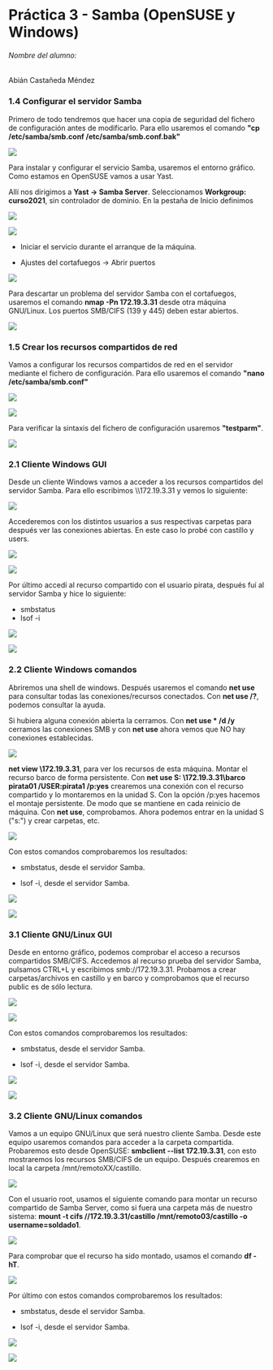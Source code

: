 # Práctica 3 - Samba (OpenSUSE y Windows)

###### Nombre del alumno:
Abián Castañeda Méndez

### 1.4 Configurar el servidor Samba

Primero de todo tendremos que hacer una copia de seguridad del fichero de configuración antes de modificarlo. Para ello usaremos el comando **"cp /etc/samba/smb.conf /etc/samba/smb.conf.bak"**

![](Images/1.4.1.png)

Para instalar y configurar el servicio Samba, usaremos el entorno gráfico. Como estamos en OpenSUSE vamos a usar Yast.

Allí nos dirigimos a **Yast -> Samba Server**. Seleccionamos **Workgroup: curso2021**, sin controlador de dominio. En la pestaña de Inicio definimos

![](Images/1.4.2.png)

![](Images/1.4.3.png)

* Iniciar el servicio durante el arranque de la máquina.

* Ajustes del cortafuegos -> Abrir puertos

![](Images/1.4.4.png)

Para descartar un problema del servidor Samba con el cortafuegos, usaremos el comando **nmap -Pn 172.19.3.31** desde otra máquina GNU/Linux. Los puertos SMB/CIFS (139 y 445) deben estar abiertos.

![](Images/1.4.png)


### 1.5 Crear los recursos compartidos de red

Vamos a configurar los recursos compartidos de red en el servidor mediante el fichero de configuración. Para ello usaremos el comando **"nano /etc/samba/smb.conf"**

![](Images/1.5.png)

![](Images/1.5.2.png)

Para verificar la sintaxis del fichero de configuración usaremos **"testparm"**.

![](Images/1.5.3.png)

### 2.1 Cliente Windows GUI

Desde un cliente Windows vamos a acceder a los recursos compartidos del servidor Samba. Para ello escribimos \\\172.19.3.31 y vemos lo siguiente:

![](Images/2.1.1.png)

Accederemos con los distintos usuarios a sus respectivas carpetas para después ver las conexiones abiertas. En este caso lo probé con castillo y users.

![](Images/2.1.2.png)


![](Images/2.1.3.png)

Por último accedí al recurso compartido con el usuario pirata, después fuí al servidor Samba y hice lo siguiente:

* smbstatus
* lsof -i

![](Images/2.1.4.png)

![](Images/2.1.5.png)

### 2.2 Cliente Windows comandos


Abriremos una shell de windows. Después usaremos el comando **net use** para consultar todas las conexiones/recursos conectados. Con **net use /?**, podemos consultar la ayuda.


Si hubiera alguna conexión abierta la cerramos. Con **net use * /d /y** cerramos las conexiones SMB y con **net use** ahora vemos que NO hay conexiones establecidas.

![](Images/2.2.1.png)


**net view \\172.19.3.31**, para ver los recursos de esta máquina. Montar el recurso barco de forma persistente. Con **net use S: \\172.19.3.31\barco pirata01  /USER:pirata1 /p:yes** crearemos una conexión con el recurso compartido y lo montaremos en la unidad S. Con la opción /p:yes hacemos el montaje persistente. De modo que se mantiene en cada reinicio de máquina. Con **net use**, comprobamos. Ahora podemos entrar en la unidad S ("s:") y crear carpetas, etc.

![](Images/2.2.2.png)

Con estos comandos comprobaremos los resultados:

* smbstatus, desde el servidor Samba.

* lsof -i, desde el servidor Samba.

![](Images/2.2.3.png)

![](Images/2.2.4.png)

### 3.1 Cliente GNU/Linux GUI

Desde en entorno gráfico, podemos comprobar el acceso a recursos compartidos SMB/CIFS. Accedemos al recurso prueba del servidor Samba, pulsamos CTRL+L y escribimos smb://172.19.3.31. Probamos a crear carpetas/archivos en castillo y en barco y comprobamos que el recurso public es de sólo lectura.

![](Images/3.1.1.png)

![](Images/3.1.2.1.png)

Con estos comandos comprobaremos los resultados:

* smbstatus, desde el servidor Samba.

* lsof -i, desde el servidor Samba.

![](Images/3.1.2.png)

![](Images/3.1.3.png)

### 3.2 Cliente GNU/Linux comandos

Vamos a un equipo GNU/Linux que será nuestro cliente Samba. Desde este equipo usaremos comandos para acceder a la carpeta compartida. Probaremos esto desde OpenSUSE: **smbclient --list 172.19.3.31**, con esto mostraremos los recursos SMB/CIFS de un equipo. Después crearemos en local la carpeta /mnt/remotoXX/castillo.


![](Images/3.2.1.png)

Con el usuario root, usamos el siguiente comando para montar un recurso compartido de Samba Server, como si fuera una carpeta más de nuestro sistema: **mount -t cifs //172.19.3.31/castillo /mnt/remoto03/castillo -o username=soldado1**.

![](Images/3.2.2.png)

Para comprobar que el recurso ha sido montado, usamos el comando **df -hT**.

![](Images/3.2.3.png)

Por último con estos comandos comprobaremos los resultados:

* smbstatus, desde el servidor Samba.

* lsof -i, desde el servidor Samba.

![](Images/3.2.4.png)

![](Images/3.2.5.png)
